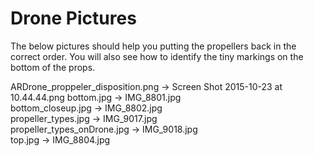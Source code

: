 # Drone Pictures

The below pictures should help you putting the propellers back in the correct order.
You will also see how to identify the tiny markings on the bottom of the props.

ARDrone_proppeler_disposition.png -> Screen Shot 2015-10-23 at 10.44.44.png
bottom.jpg -> IMG_8801.jpg    
bottom_closeup.jpg -> IMG_8802.jpg    
propeller_types.jpg -> IMG_9017.jpg    
propeller_types_onDrone.jpg -> IMG_9018.jpg    
top.jpg -> IMG_8804.jpg    
